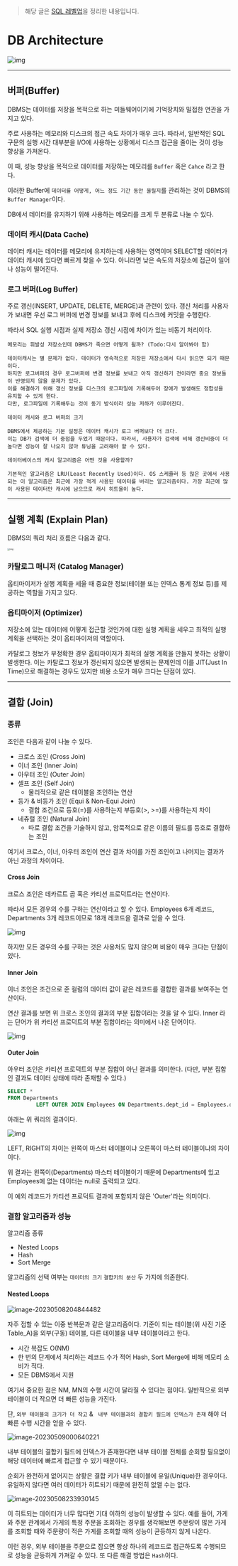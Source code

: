 > 해당 글은 [SQL 레벨업](https://www.aladin.co.kr/shop/wproduct.aspx?ItemId=75566292#8968482519_CommentReview)을 정리한 내용입니다.

# DB Architecture

![img](../assets/db-architecture.png)

---

## 버퍼(Buffer)

DBMS는 데이터를 저장을 목적으로 하는 미들웨어이기에 기억장치와 밀접한 연관을 가지고 있다.

주로 사용하는 메모리와 디스크의 접근 속도 차이가 매우 크다. 따라서, 일반적인 SQL 구문의 실행 시간 대부분을 I/O에 사용하는 상황에서 디스크 접근을 줄이는 것이 성능 향상을 가져온다.

이 때, 성능 향상을 목적으로  데이터를 저장하는 메모리를 `Buffer` 혹은 `Cahce` 라고 한다.

이러한 Buffer에 `데이터를 어떻게, 어느 정도 기간 동안 올릴지`를 관리하는 것이 DBMS의 `Buffer Manager`이다.

DB에서 데이터를 유지하기 위해 사용하는 메모리를 크게 두 분류로 나눌 수 있다.

### 데이터 캐시(Data Cache)

데이터 캐시는 데이터를 메모리에 유지하는데 사용하는 영역이며 SELECT할 데이터가 데이터 캐시에 있다면 빠르게 찾을 수 있다. 아니라면 낮은 속도의 저장소에 접근이 일어나 성능이 떨어진다.

### 로그 버퍼(Log Buffer)

주로 갱신(INSERT, UPDATE, DELETE, MERGE)과 관련이 있다. 갱신 처리를 사용자가 보내면 우선 로그 버퍼에 변경 정보를 보내고 후에 디스크에 커밋을 수행한다.

따라서 SQL 실행 시점과 실제 저장소 갱신 시점에 차이가 있는 비동기 처리이다.

```
메모리는 휘발성 저장소인데 DBMS가 죽으면 어떻게 될까? (Todo:다시 알아봐야 함)

데이터캐시는 별 문제가 없다. 데이터가 영속적으로 저장된 저장소에서 다시 읽으면 되기 때문이다.
하지만 로그버퍼의 경우 로그버퍼에 변경 정보를 보내고 아직 갱신하기 전이라면 중요 정보들이 반영되지 않을 문제가 있다.
이를 해결하기 위해 갱신 정보를 디스크의 로그파일에 기록해두어 장애가 발생해도 정합성을 유지할 수 있게 한다.
다만, 로그파일에 기록해두는 것이 동기 방식이라 성능 저하가 이루어진다.

```

```
데이터 캐시와 로그 버퍼의 크기

DBMS에서 제공하는 기본 설정은 데이터 캐시가 로그 버퍼보다 더 크다.
이는 DB가 검색에 더 중점을 두었기 때문이다. 따라서, 사용자가 검색에 비해 갱신비중이 더 높다면 성능이 잘 나오지 않아 튜닝을 고려해야 할 수 있다.
```

```
데이터베이스의 캐시 알고리즘은 어떤 것을 사용할까?

기본적인 알고리즘은 LRU(Least Recently Used)이다. OS 스케쥴러 등 많은 곳에서 사용되는 이 알고리즘은 최근에 가장 적게 사용된 데이터를 버리는 알고리즘이다. 가장 최근에 많이 사용된 데이터만 캐시에 남으므로 캐시 히트율이 높다.
```

---

## 실행 계획 (Explain Plan)

DBMS의 쿼리 처리 흐름은 다음과 같다.

<img src="../assets/db-queryprocessflow.png" alt="img" style="zoom: 33%;" />

### 카탈로그 매니저 (Catalog Manager)

옵티마이저가 실행 계획을 세울 때 중요한 정보(테이블 또는 인덱스 통계 정보 등)를 제공하는 역할을 가지고 있다.

### 옵티마이저 (Optimizer)

저장소에 있는 데이터에 어떻게 접근할 것인가에 대한 실행 계획을 세우고 최적의 실행 계획을 선택하는 것이 옵티마이저의 역할이다.

카탈로그 정보가 부정확한 경우 옵티마이저가 최적의 실행 계획을 만들지 못하는 상황이 발생한다.  이는 카탈로그 정보가 갱신되지 않으면 발생되는 문제인데 이를 JIT(Just In Time)으로 해결하는 경우도 있지만 비용 소모가 매우 크다는 단점이 있다.

---

## 결합 (Join)

### 종류

조인은 다음과 같이 나눌 수 있다.

- 크로스 조인 (Cross Join)
- 이너 조인 (Inner Join)
- 아우터 조인 (Outer Join)
- 셀프 조인 (Self Join)
  - 물리적으로 같은 테이블을 조인하는 연산
- 등가 & 비등가 조인 (Equi & Non-Equi Join)
  - 결합 조건으로 등호(=)를 사용하는지 부등호(>, >=)를 사용하는지 차이
- 네츄럴 조인 (Natural Join)
  - 따로 결합 조건을 기술하지 않고, 암묵적으로 같은 이름의 필드를 등호로 결합하는 조인

여기서 크로스, 이너, 아우터 조인이 연산 결과 차이를 가진 조인이고 나머지는 결과가 아닌 과정의 차이이다.

#### Cross Join

크로스 조인은 데카르트 곱 혹은 카티션 프로덕트라는 연산이다.

따라서 모든 경우의 수를 구하는 연산이라고 할 수 있다. Employees 6개 레코드, Departments 3개 레코드이므로 18개 레코드을 결과로 얻을 수 있다.

![img](../assets/db-cross-join.png)

하지만 모든 경우의 수를 구하는 것은 사용처도 많지 않으며 비용이 매우 크다는 단점이 있다.

#### Inner Join

이너 조인은 조건으로 준 컬럼의 데이터 값이 같은 레코드를 결합한 결과를 보여주는 연산이다.

연산 결과를 보면 위 크로스 조인의 결과의 부분 집합이라는 것을 알 수 있다. Inner 라는 단어가 위 카티션 프로덕트의 부분 집합이라는 의미에서 나온 단어이다.

![img](../assets/db-inner-join.png)

#### Outer Join

아우터 조인은 카티션 프로덕트의 부분 집합이 아닌 결과를 의미한다. (다만, 부분 집합인 결과도 데이터 상태에 따라 존재할 수 있다.)

```sql
SELECT *
FROM Departments
         LEFT OUTER JOIN Employees ON Departments.dept_id = Employees.dept_id;
```

아래는 위 쿼리의 결과이다.

![img](../assets/db-outer-join.png)

LEFT, RIGHT의 차이는 왼쪽이 마스터 테이블이냐 오른쪽이 마스터 테이블이냐의 차이이다.

위 결과는 왼쪽이(Departments) 마스터 테이블이기 때문에 Departments에 있고 Employees에 없는 데이터는 null로 출력되고 있다.

이 예외 레코드가 카티션 프로덕트 결과에 포함되지 않은 'Outer'라는 의미이다. 

### 결합 알고리즘과 성능

알고리즘 종류

- Nested Loops
- Hash
- Sort Merge

알고리즘의 선택 여부는 `데이터의 크기` `결합키의 분산` 두 가지에 의존한다.

#### Nested Loops

![image-20230508204844482](/Users/qjawlsqjacks/PersonalStudy/assets/db-nested-loops.png)

자주 접할 수 있는 이중 반복문과 같은 알고리즘이다. 기준이 되는 테이블(위 사진 기준 Table_A)을 외부(구동) 테이블, 다른 테이블을 내부 테이블이라고 한다.

- 시간 복잡도 O(NM)
- 한 번의 단계에서 처리하는 레코드 수가 적어 Hash, Sort Merge에 비해 메모리 소비가 적다.
- 모든 DBMS에서 지원

여기서 중요한 점은 NM, MN의 수행 시간이 달라질 수 있다는 점이다. 일반적으로 외부 테이블이 더 작으면 더 빠른 성능을 가진다.

단,  `외부 테이블의 크기가 더 작고` & ` 내부 테이블과의 결합키 필드에 인덱스가 존재` 해야  더 빠른 수행 시간을 얻을 수 있다.

![image-20230509000640221](/Users/qjawlsqjacks/PersonalStudy/assets/db-nested-loops-index.png)

내부 테이블의 결합키 필드에 인덱스가 존재한다면 내부 테이블 전체를 순회할 필요없이 해당 데이터에 빠르게 접근할 수 있기 때문이다.

순회가 완전하게 없어지는 상황은 결합 키가 내부 테이블에 유일(Unique)한 경우이다. 유일하지 않다면 여러 데이터가 히트되기 때문에 완전히 없앨 수는 없다.

![image-20230508233930145](/Users/qjawlsqjacks/PersonalStudy/assets/db-nested-loops-indexs.png)

이 히트되는 데이터가 너무 많다면 기대 이하의 성능이 발생할 수 있다. 예를 들어, 가게와 주문 관계에서 가게의 특정 주문을 조회하는 경우를 생각해보면 주문량이 많은 가게를 조회할 때와 주문량이 적은 가게를 조회할 때의 성능이 균등하지 않게 나온다.

이런 경우, 외부 테이블을 주문으로 잡으면 항상 하나의 레코드로 접근하도록 수행되므로 성능을 균등하게 가져갈 수 있다. 또 다른 해결 방법은 `Hash`이다.


